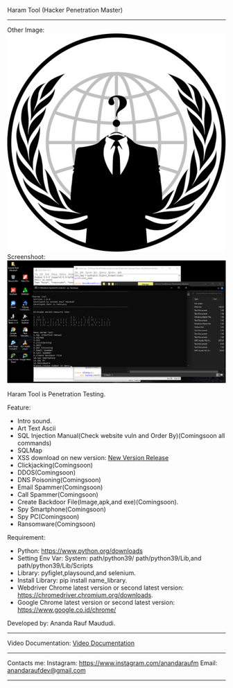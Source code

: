 Haram Tool (Hacker Penetration Master)

---------------------------------------------------------------------------------------------------------------------------------------------------------------------------------

Other Image: ![Wallpaper Tools](https://raw.githubusercontent.com/AnandaRauf/Haram-Tool-Hacker-Penetration-Master-/main/Haram%20Tool(Hacker%20Penetration%20Master)/anon.png)
Screenshoot:![Screenshot Tools](https://raw.githubusercontent.com/AnandaRauf/Haram-Tool-Hacker-Penetration-Master-/main/Screenshot%20Haram%20Tool/SS.png)



Haram Tool is Penetration Testing.

Feature:
- Intro sound.
- Art Text Ascii
- SQL Injection Manual(Check website vuln and Order By)(Comingsoon all commands)
- SQLMap
- XSS download on new version: [New Version Release](https://github.com/AnandaRauf/Haram-Tool-Hacker-Penetration-Master-/releases/tag/1.1.1)
- Clickjacking(Comingsoon)
- DDOS(Comingsoon)
- DNS Poisoning(Comingsoon)
- Email Spammer(Comingsoon)
- Call Spammer(Comingsoon)
- Create Backdoor File(Image,apk,and exe)(Comingsoon).
- Spy Smartphone(Comingsoon)
- Spy PC(Comingsoon)
- Ransomware(Comingsoon)

Requirement:
- Python: https://www.python.org/downloads
- Setting Env Var: System: path/python39/ path/python39/Lib,and path/python39/Lib/Scripts
- Library: pyfiglet,playsound,and selenium.
- Install Library: pip install name_library.
- Webdriver Chrome latest version or second latest version: https://chromedriver.chromium.org/downloads.
- Google Chrome latest version or second latest version: https://www.google.co.id/chrome/

Developed by: Ananda Rauf Maududi.



---------------------------------------------------------------------------------------------------------------------------------------------------------------------------------

Video Documentation: [Video Documentation](https://github.com/AnandaRauf/Haram-Tool-Hacker-Penetration-Master-/blob/main/Video%20Haram%20Tool/Video%20Haram%20Tool.mp4)

---------------------------------------------------------------------------------------------------------------------------------------------------------------------------------

Contacts me:
Instagram: https://www.instagram.com/anandaraufm
Email: anandaraufdev@gmail.com

---------------------------------------------------------------------------------------------------------------------------------------------------------------------------------
